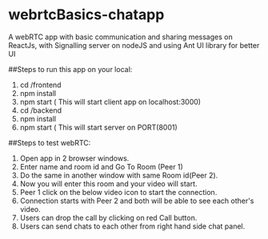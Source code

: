 # webrtcBasics-chatapp

A webRTC app with basic communication and sharing messages on ReactJs, with Signalling server on nodeJS and using Ant UI library for better UI

##Steps to run this app on your local:

1. cd /frontend
2. npm install
3. npm start ( This will start client app on localhost:3000)
4. cd /backend
5. npm install
6. npm start ( This will start server on PORT(8001)

##Steps to test webRTC:

1. Open app in 2 browser windows.
2. Enter name and room id and Go To Room (Peer 1)
3. Do the same in another window with same Room id(Peer 2).
4. Now you will enter this room and your video will start.
5. Peer 1 click on the below video icon to start the connection.
6. Connection starts with Peer 2 and both will be able to see each other's video.
7. Users can drop the call by clicking on red Call button.
8. Users can send chats to each other from right hand side chat panel.

